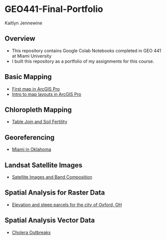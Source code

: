 # GEO441-Final-Portfolio

Kaitlyn Jennewine

## Overview
- This repository contains Google Colab Notebooks completed in GEO 441 at Miami University
- I built this repository as a portfolio of my assignments for this course.

## Basic Mapping

- [First map in ArcGIS Pro](https://github.com/Jennewk/GEO441-Final-Portfolio/blob/main/Basics_In_ArcGIS/Basics_in_ARCGis_Pro_Week_1.ipynb)
- [Intro to map layouts in ArcGIS Pro](https://github.com/Jennewk/GEO441-Final-Portfolio/blob/main/Basics_In_ArcGIS/Intro_To_ArcGIS_Map_Layouts.ipynb)

## Chloropleth Mapping

- [Table Join and Soil Fertility](https://github.com/Jennewk/GEO441-Final-Portfolio/blob/main/Chloropleth_Mapping/Choropleth_Mapping.ipynb)

## Georeferencing

- [Miami in Oklahoma](https://github.com/Jennewk/GEO441-Final-Portfolio/blob/main/Georeferencing/Georeferencing_Week_04.ipynb)

## Landsat Satellite Images

- [Satellite Images and Band Composition](https://github.com/Jennewk/GEO441-Final-Portfolio/blob/main/Landsat_Satellite/Week_11_Landsat_Satellite_Images.ipynb)

## Spatial Analysis for Raster Data

- [Elevation and steep parcels for the city of Oxford, OH](https://github.com/Jennewk/GEO441-Final-Portfolio/blob/main/Spatial-Analysis-Raster-Data/Spatial_Analysis_For_Raster_Data.ipynb)

## Spatial Analysis Vector Data

- [Cholera Outbreaks](https://github.com/Jennewk/GEO441-Final-Portfolio/blob/main/Spatial_Analysis_Vector_Data/Mapping_Cholera_Outbreak_Pumps_London.ipynb)
